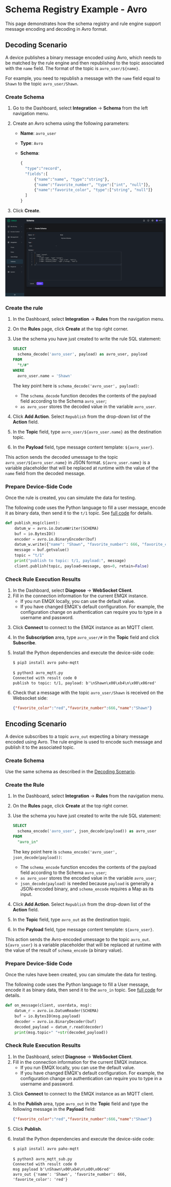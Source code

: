 # Schema Registry Example - Avro

This page demonstrates how the schema registry and rule engine support message encoding and decoding in Avro format.

## Decoding Scenario

A device publishes a binary message encoded using Avro, which needs to be matched by the rule engine and then republished to the topic associated with the `name` field. The format of the topic is `avro_user/${name}`.

For example, you need to republish a message with the `name` field equal to `Shawn` to the topic `avro_user/Shawn`.

### Create Schema

1. Go to the Dashboard, select **Integration** -> **Schema** from the left navigation menu.

2. Create an Avro schema using the following parameters:

   - **Name**: `avro_user`

   - **Type**: `Avro`

   - **Schema**:

     ```protobuf
     {
       "type":"record",
       "fields":[
           {"name":"name", "type":"string"},
           {"name":"favorite_number", "type":["int", "null"]},
           {"name":"favorite_color", "type":["string", "null"]}
       ]
     }
     ```

3. Click **Create**.

![](./assets/schema_registry/avro_create1.png)

### Create the rule
1. In the Dashboard, select **Integration** -> **Rules** from the navigation menu.

2. On the **Rules** page, click **Create** at the top right corner.

3. Use the schema you have just created to write the rule SQL statement:

   ```sql
   SELECT
     schema_decode('avro_user', payload) as avro_user, payload
   FROM
     "t/#"
   WHERE
     avro_user.name = 'Shawn'
   ```

   The key point here is `schema_decode('avro_user', payload)`:

   - The `schema_decode` function decodes the contents of the payload field according to the Schema `avro_user`;
   - `as avro_user` stores the decoded value in the variable `avro_user`.

4. Click **Add Action**.  Select `Republish` from the drop-down list of the **Action** field. 
5. In the **Topic** field, type `avro_user/${avro_user.name}` as the destination topic. 
6. In the **Payload** field, type message content template: `${avro_user}`.

This action sends the decoded umessage to the topic `avro_user/${avro_user.name}` in JSON format. `${avro_user.name}` is a variable placeholder that will be replaced at runtime with the value of the `name` field from the decoded message.
### Prepare Device-Side Code

Once the rule is created, you can simulate the data for testing.

The following code uses the Python language to fill a user message, encode it as binary data, then send it to the `t/1` topic. See [full code](https://gist.github.com/thalesmg/bbda65b400f35f8ab0f719b06cf875f6) for details.

```python
def publish_msg(client):
    datum_w = avro.io.DatumWriter(SCHEMA)
    buf = io.BytesIO()
    encoder = avro.io.BinaryEncoder(buf)
    datum_w.write({"name": "Shawn", "favorite_number": 666, "favorite_color": "red"}, encoder)
    message = buf.getvalue()
    topic = "t/1"
    print("publish to topic: t/1, payload:", message)
    client.publish(topic, payload=message, qos=0, retain=False)
```

### Check Rule Execution Results
1) In the Dashboard, select **Diagnose** -> **WebSocket Client**. 
2) Fill in the connection information for the current EMQX instance.
   - If you run EMQX locally, you can use the default value.
   - If you have changed EMQX's default configuration. For example, the configuration change on authentication can require you to type in a username and password.
3. Click **Connect** to connect to the EMQX instance as an MQTT client.
4. In the **Subscription** area, type `avro_user/#` in the **Topic** field and click **Subscribe**.

5. Install the Python dependencies and execute the device-side code:

   ```shell
   $ pip3 install avro paho-mqtt
   
   $ python3 avro_mqtt.py
   Connected with result code 0
   publish to topic: t/1, payload: b'\nShawn\x00\xb4\n\x00\x06red'
   ```

6. Check that a message with the topic `avro_user/Shawn` is received on the Websocket side:

   ```json
   {"favorite_color":"red","favorite_number":666,"name":"Shawn"}
   ```

## Encoding Scenario

A device subscribes to a topic `avro_out` expecting a binary message encoded using Avro. The rule engine is used to encode such message and publish it to the associated topic.

### Create Schema

Use the same schema as described in the [Decoding Scenario](#decoding-scenario).

### Create the Rule

1. In the Dashboard, select **Integration** -> **Rules** from the navigation menu.

2. On the **Rules** page, click **Create** at the top right corner.

3. Use the schema you have just created to write the rule SQL statement:

   ```sql
   SELECT
     schema_encode('avro_user', json_decode(payload)) as avro_user
   FROM
     "avro_in"
   ```

   The key point here is `schema_encode('avro_user', json_decode(payload))`:

   - The `schema_encode` function encodes the contents of the payload field according to the Schema `avro_user`;
   - `as avro_user` stores the encoded value in the variable `avro_user`;
   - `json_decode(payload)` is needed because `payload` is generally a JSON-encoded binary, and `schema_encode` requires a Map as its input.

4. Click **Add Action**.  Select `Republish` from the drop-down list of the **Action** field. 

5. In the **Topic** field, type `avro_out` as the destination topic. 

6. In the **Payload** field, type message content template: `${avro_user}`.

This action sends the Avro-encoded umessage to the topic `avro_out`. `${avro_user}` is a variable placeholder that will be replaced at runtime with the value of the result of `schema_encode` (a binary value).

### Prepare Device-Side Code

Once the rules have been created, you can simulate the data for testing.

The following code uses the Python language to fill a User message, encode it as binary data, then send it to the `avro_in` topic. See [full code](https://gist.github.com/thalesmg/02046f89e9ceb70b9806dc98e6ed8b55) for details.

```python
def on_message(client, userdata, msg):
    datum_r = avro.io.DatumReader(SCHEMA)
    buf = io.BytesIO(msg.payload)
    decoder = avro.io.BinaryDecoder(buf)
    decoded_payload = datum_r.read(decoder)
    print(msg.topic+" "+str(decoded_payload))
```

### Check Rule Execution Results

1) In the Dashboard, select **Diagnose** -> **WebSocket Client**. 
2) Fill in the connection information for the current EMQX instance.
   - If you run EMQX locally, you can use the default value.
   - If you have changed EMQX's default configuration. For example, the configuration change on authentication can require you to type in a username and password.

3. Click **Connect** to connect to the EMQX instance as an MQTT client.

4. In the **Publish** area, type `avro_out` in the **Topic** field and type the following message in the **Payload** field: 

   ```json
   {"favorite_color":"red","favorite_number":666,"name":"Shawn"}
   ```

5. Click **Publish**.

6. Install the Python dependencies and execute the device-side code:

   ```shell
   $ pip3 install avro paho-mqtt
   
   $ python3 avro_mqtt_sub.py
   Connected with result code 0
   msg payload b'\nShawn\x00\xb4\n\x00\x06red'
   avro_out {'name': 'Shawn', 'favorite_number': 666, 'favorite_color': 'red'}
   ```

